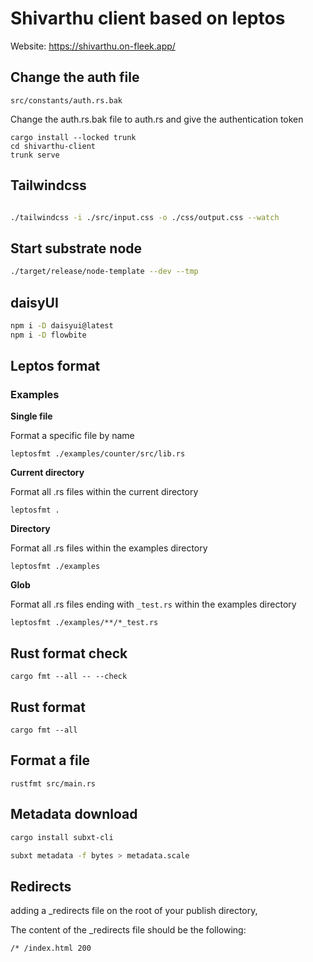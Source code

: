 # Shivarthu client based on leptos

Website: <https://shivarthu.on-fleek.app/>

## Change the auth file

`src/constants/auth.rs.bak`

Change the auth.rs.bak file to auth.rs and give the authentication token

```
cargo install --locked trunk
cd shivarthu-client
trunk serve
```

## Tailwindcss

```bash

./tailwindcss -i ./src/input.css -o ./css/output.css --watch

```
## Start substrate node
```bash
./target/release/node-template --dev --tmp
```

## daisyUI

```bash
npm i -D daisyui@latest
npm i -D flowbite
```

## Leptos format

### Examples

**Single file**

Format a specific file by name

`leptosfmt ./examples/counter/src/lib.rs`

**Current directory**

Format all .rs files within the current directory

`leptosfmt .`

**Directory**

Format all .rs files within the examples directory

`leptosfmt ./examples`

**Glob**

Format all .rs files ending with `_test.rs` within the examples directory

`leptosfmt ./examples/**/*_test.rs`

## Rust format check

`cargo fmt --all -- --check`

## Rust format

`cargo fmt --all`

## Format a file

`rustfmt src/main.rs `

<!-- ## rpc call to substrate
## transaction
## storage call
## ipfs file upload -->

## Metadata download

```bash
cargo install subxt-cli
```

```bash
subxt metadata -f bytes > metadata.scale

```

## Redirects
adding a _redirects file on the root of your publish directory,

The content of the _redirects file should be the following:
```
/* /index.html 200
```


